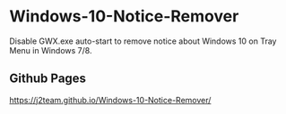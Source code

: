 # Windows-10-Notice-Remover

Disable GWX.exe auto-start to remove notice about Windows 10 on Tray Menu in Windows 7/8.

## Github Pages

https://j2team.github.io/Windows-10-Notice-Remover/
